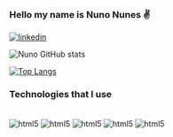 ### Hello my name is Nuno Nunes ✌️


[![linkedin](https://img.shields.io/badge/LinkedIn-0077B5?style=for-the-badge&logo=linkedin&logoColor=white
)](https://www.linkedin.com/in/nuno-miguel-nunes/)

![Nuno GitHub stats](https://github-readme-stats.vercel.app/api?username=nunso478&show_icons=true&theme=dracula)

[![Top Langs](https://github-readme-stats.vercel.app/api/top-langs/?username=nunso478&layout=Demo)](https://github.com/anuraghazra/github-readme-stats)


### Technologies that I use
<div style="display: inline_block"><br/>
<img align="center" alt="html5" src="https://img.shields.io/badge/HTML-239120?style=for-the-badge&logo=html5&logoColor=white" />
<img align="center" alt="html5" src="https://img.shields.io/badge/CSS-239120?&style=for-the-badge&logo=css3&logoColor=white" />
<img align="center" alt="html5" src="https://img.shields.io/badge/JavaScript-F7DF1E?style=for-the-badge&logo=javascript&logoColor=black" />
<img align="center" alt="html5" src="https://img.shields.io/badge/Node.js-43853D?style=for-the-badge&logo=node.js&logoColor=white" />
<img align="center" alt="html5" src="https://img.shields.io/badge/Vue.js-35495E?style=for-the-badge&logo=vue.js&logoColor=4FC08D" />
</div>
